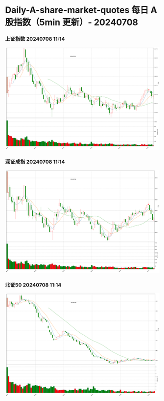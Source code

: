 
# Daily-A-share-market-quotes 每日 A 股指数（5min 更新）- 20240708

### 上证指数 20240708 11:14
![](./fig/2024/7/20240708-sh000001.png)

### 深证成指 20240708 11:14
![](./fig/2024/7/20240708-sz399001.png)

### 北证50 20240708 11:14
![](./fig/2024/7/20240708-bj899050.png)
